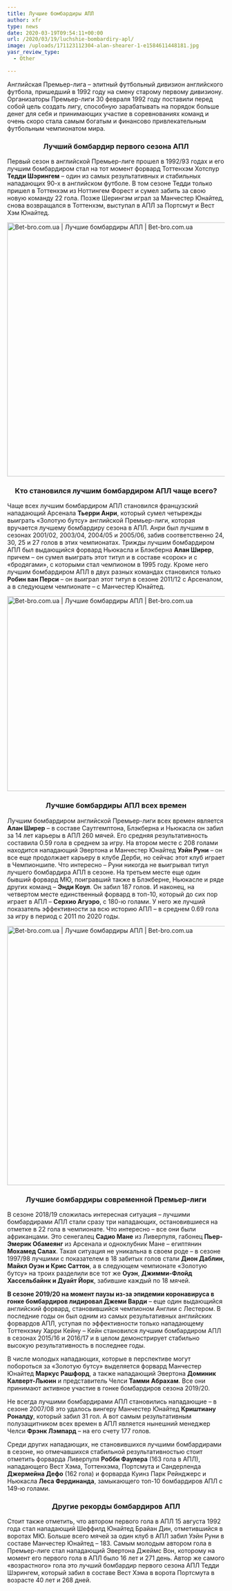 ```yaml
---
title: Лучшие бомбардиры АПЛ
author: xfr
type: news
date: 2020-03-19T09:54:11+00:00
url: /2020/03/19/luchshie-bombardiry-apl/
image: /uploads/171123112304-alan-shearer-1-e1584611448181.jpg
yasr_review_type:
  - Other

---
```

Английская Премьер-лига – элитный футбольный дивизион английского футбола, пришедший в 1992 году на смену старому первому дивизиону. Организаторы Премьер-лиги 30 февраля 1992 году поставили перед собой цель создать лигу, способную зарабатывать на порядок больше денег для себя и принимающих участие в соревнованиях команд и очень скоро стала самым богатым и финансово привлекательным футбольным чемпионатом мира.

<h3 style="text-align: center">
  <strong>Лучший бомбардир первого сезона АПЛ</strong>
</h3>

Первый сезон в английской Премьер-лиге прошел в 1992/93 годах и его лучшим бомбардиром стал на тот момент форвард Тоттенхэм Хотспур **Тедди Шэрингем** – один из самых результативных и стабильных нападающих 90-х в английском футболе. В том сезоне Тедди только пришел в Тоттенхэм из Ноттингем Форест и сумел забить за свою новую команду 22 гола. Позже Шерингэм играл за Манчестер Юнайтед, снова возвращался в Тоттенхэм, выступал в АПЛ за Портсмут и Вест Хэм Юнайтед.

<img class="alignnone wp-image-3658 size-full" src="http://wp.local/wp-content/uploads/2020/03/henry_1.jpg" alt="Bet-bro.com.ua | Лучшие бомбардиры АПЛ | Bet-bro.com.ua" width="1045" height="588" />

<h3 style="text-align: center">
  <strong>Кто становился лучшим бомбардиром АПЛ чаще всего?</strong>
</h3>

Чаще всех лучшим бомбардиром АПЛ становился французский нападающий Арсенала **Тьерри Анри**, который сумел четырежды выиграть &#171;Золотую бутсу&#187; английской Премьер-лиги, которая вручается лучшему бомбардиру сезона в АПЛ. Анри был лучшим в сезонах 2001/02, 2003/04, 2004/05 и 2005/06, забив соответственно 24, 30, 25 и 27 голов в этих чемпионатах. Трижды лучшим бомбардиром АПЛ был выдающийся форвард Ньюкасла и Блэкберна **Алан Ширер**, причем – он сумел выиграть этот титул и в составе &#171;сорок&#187; и с &#171;бродягами&#187;, с которыми стал чемпионом в 1995 году. Кроме него лучшим бомбардиром АПЛ в двух разных командах становился только **Робин ван Перси** – он выиграл этот титул в сезоне 2011/12 с Арсеналом, а в следующем чемпионате – с Манчестер Юнайтед.

<img class="alignnone wp-image-3659 size-full" src="http://wp.local/wp-content/uploads/2020/03/shearer-rooney_0.jpg" alt="Bet-bro.com.ua | Лучшие бомбардиры АПЛ | Bet-bro.com.ua" width="810" height="451" />

<h3 style="text-align: center">
  <strong>Лучшие бомбардиры АПЛ всех времен</strong>
</h3>

Лучшим бомбардиром английской Премьер-лиги всех времен является **Алан Ширер** – в составе Саутгемптона, Блэкберна и Ньюкасла он забил за 14 лет карьеры в АПЛ 260 мячей. Его средняя результативность составила 0.59 гола в среднем за игру. На втором месте с 208 голами находится нападающий Эвертона и Манчестер Юнайтед **Уэйн Руни** – он все еще продолжает карьеру в клубе Дерби, но сейчас этот клуб играет в Чемпионшипе. Что интересно – Руни никогда не выигрывал титул лучшего бомбардира АПЛ в сезоне. На третьем месте еще один бывший форвард МЮ, поигравший также в Блэкберне, Ньюкасле и ряде других команд – **Энди Коул**. Он забил 187 голов. И наконец, на четвертом месте единственный форвард в топ-10, который до сих пор играет в АПЛ – **Серхио Агуэро**, с 180-ю голами. У него же лучший показатель эффективности за всю историю АПЛ – в среднем 0.69 гола за игру в период с 2011 по 2020 годы.

<img class="alignnone wp-image-3660 size-full" src="http://wp.local/wp-content/uploads/2020/03/mohamed-salah-sadio-mane-liverpool-2019_1o2al8dbnzofx1nqaq31zryd80-e1584611630744.jpg" alt="Bet-bro.com.ua | Лучшие бомбардиры АПЛ | Bet-bro.com.ua" width="1067" height="600" />

<h3 style="text-align: center">
  <strong>Лучшие бомбардиры современной Премьер-лиги</strong>
</h3>

В сезоне 2018/19 сложилась интересная ситуация – лучшими бомбардирами АПЛ стали сразу три нападающих, остановившиеся на отметке в 22 гола в чемпионате. Что интересно – все они были африканцами. Это сенегалец **Садио Мане** из Ливерпуля, габонец **Пьер-Эмерик Обамеянг** из Арсенала и одноклубник Мане – египтянин **Мохамед Салах**. Такая ситуация не уникальна в своем роде – в сезоне 1997/98 лучшими с показателем в 18 забитых голов стали **Дион Даблин, Майкл Оуэн и Крис Саттон**, а в следующем чемпионате &#171;Золотую бутсу&#187; на троих разделили все тот же **Оуэн**, **Джимми-Флойд Хассельбайнк и Дуайт Йорк**, забившие каждый по 18 мячей.

**В сезоне 2019/20 на момент паузы из-за эпидемии коронавируса в гонке бомбардиров лидировал Джеми Варди** – еще один выдающийся английский форвард, становившийся чемпионом Англии с Лестером. В последние годы он был одним из самых результативных английских форвардов АПЛ, уступая по эффективности только нападающему Тоттенхэму Харри Кейну – Кейн становился лучшим бомбардиром АПЛ в сезонах 2015/16 и 2016/17 и в целом демонстрирует стабильно высокую результативность в последнее годы.

В числе молодых нападающих, которые в перспективе могут побороться за &#171;Золотую бутсу&#187; выделяется форвард Манчестер Юнайтед **Маркус Рашфорд**, а также нападающий Эвертона **Доминик Калверт-Льюин** и представитель Челси **Тамми Абрахам**. Все они принимают активное участие в гонке бомбардиров сезона 2019/20.

Не всегда лучшими бомбардирами АПЛ становились нападающие – в сезоне 2007/08 это удалось вингеру Манчестер Юнайтед **Криштиану Роналду**, который забил 31 гол. А вот самым результативным полузащитником всех времен в АПЛ является нынешний менеджер Челси **Фрэнк Лэмпард** – на его счету 177 голов.

Среди других нападающих, не становившихся лучшими бомбардирами в сезоне, но отмечавшихся стабильной результативностью стоит отметить форварда Ливерпуля **Робби Фаулера** (163 гола в АПЛ), нападающего Вест Хэма, Тоттенхэма, Портсмута и Сандерленда **Джермейна Дефо** (162 гола) и форварда Куинз Парк Рейнджерс и Ньюкасла **Леса Фердинанда**, замыкающего топ-10 бомбардиров АПЛ с 149-ю голами.

<h3 style="text-align: center">
  <strong>Другие рекорды бомбардиров АПЛ</strong>
</h3>

Стоит также отметить, что автором первого гола в АПЛ 15 августа 1992 года стал нападающий Шеффилд Юнайтед Брайан Дин, отметившийся в воротах МЮ. Больше всего мячей за один клуб в АПЛ забил Уэйн Руни в составе Манчестер Юнайтед – 183. Самым молодым автором гола в Премьер-лиге стал нападающий Эвертона Джеймс Вон, которому на момент его первого гола в АПЛ было 16 лет и 271 день. Автор же самого &#171;возрастного&#187; гола это лучший бомбардир первого сезона АПЛ Тедди Шэрингем, который забил в составе Вест Хэма в ворота Портсмута в возрасте 40 лет и 268 дней.